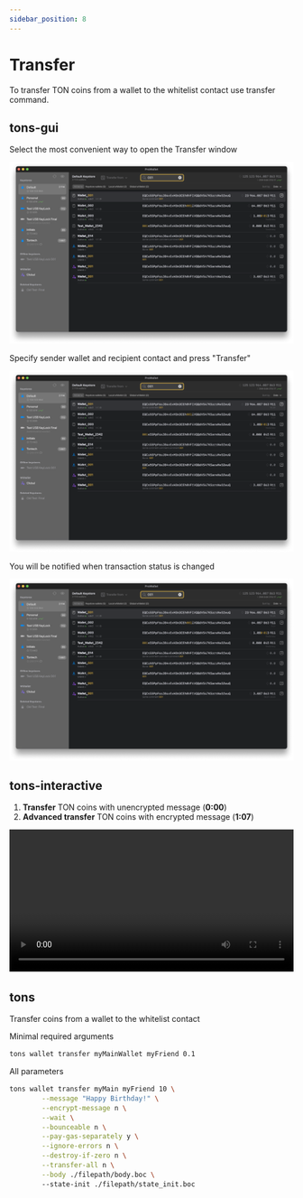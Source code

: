 ```yaml
---
sidebar_position: 8
---
```


# Transfer

To transfer TON coins from a wallet to the whitelist contact use transfer command.

## tons-gui

Select the most convenient way to open the Transfer window

![tons-gui-create-new-keystore](/img/gui.png)

Specify sender wallet and recipient contact and press "Transfer"

![tons-gui-create-new-keystore](/img/gui.png)

You will be notified when transaction status is changed

[//]: # (Arrow to the footer and notification center)
![tons-gui-create-new-keystore](/img/gui.png)


## tons-interactive

1. **Transfer** TON coins with unencrypted message (**0:00**)
2. **Advanced transfer** TON coins with encrypted message (**1:07**)

<video controls width="100%" height="auto">
  <source src="https://tonfactory.github.io/tons-docs/vid/tons-interactive-transfer.mov" type="video/mp4" />
</video>

## tons

Transfer coins from a wallet to the whitelist contact

Minimal required arguments
```bash
tons wallet transfer myMainWallet myFriend 0.1
```

All parameters
```bash
tons wallet transfer myMain myFriend 10 \
        --message "Happy Birthday!" \
        --encrypt-message n \
        --wait \
        --bounceable n \
        --pay-gas-separately y \
        --ignore-errors n \
        --destroy-if-zero n \
        --transfer-all n \
        --body ./filepath/body.boc \ 
        --state-init ./filepath/state_init.boc
```
